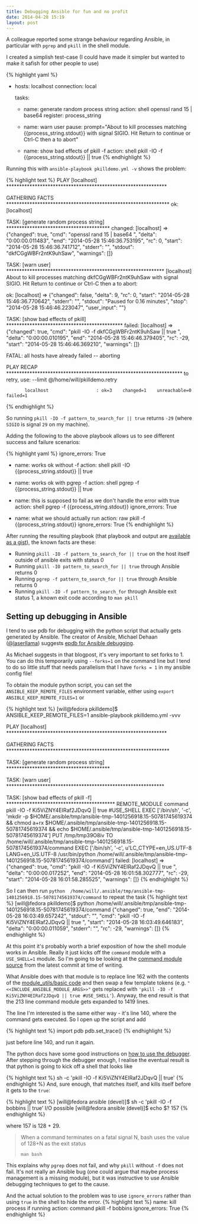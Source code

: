 ```yaml
---
title: Debugging Ansible for fun and no profit
date: 2014-04-28 15:19
layout: post
---
```

A colleague reported some strange behaviour regarding Ansible, in particular with `pgrep` and `pkill` in the shell module.

I created a simplish test-case (I could have made it simpler but wanted to make it safish for other people to use)

{% highlight yaml %}
- hosts: localhost
  connection: local

  tasks:
  - name: generate random process string
    action: shell openssl rand 15 | base64
    register: process_string

  - name: warn user
    pause: prompt="About to kill processes matching {{process_string.stdout}} with signal SIGIO. Hit Return to continue or Ctrl-C then a to abort"

  - name: show bad effects of pkill -f
    action: shell pkill -IO -f {{process_string.stdout}} || true
{% endhighlight %}

Running this with `ansible-playbook pkilldemo.yml -v` shows the problem:

{% highlight text %}
PLAY [localhost] ************************************************************** 

GATHERING FACTS *************************************************************** 
ok: [localhost]

TASK: [generate random process string] **************************************** 
changed: [localhost] => {"changed": true, "cmd": "openssl rand 15 | base64 ", "delta": "0:00:00.011483", "end": "2014-05-28 15:46:36.753195", "rc": 0, "start": "2014-05-28 15:46:36.741712", "stderr": "", "stdout": "dkfCGgWBFr2ntK9uhSaw", "warnings": []}

TASK: [warn user] ************************************************************* 
[localhost]
About to kill processes matching dkfCGgWBFr2ntK9uhSaw with signal SIGIO. Hit Return to continue or Ctrl-C then a to abort:

ok: [localhost] => {"changed": false, "delta": 9, "rc": 0, "start": "2014-05-28 15:46:36.770642", "stderr": "", "stdout": "Paused for 0.16 minutes", "stop": "2014-05-28 15:46:46.223047", "user_input": ""}

TASK: [show bad effects of pkill] ********************************************* 
failed: [localhost] => {"changed": true, "cmd": "pkill -IO -f dkfCGgWBFr2ntK9uhSaw || true ", "delta": "0:00:00.010195", "end": "2014-05-28 15:46:46.379405", "rc": -29, "start": "2014-05-28 15:46:46.369210", "warnings": []}

FATAL: all hosts have already failed -- aborting

PLAY RECAP ******************************************************************** 
           to retry, use: --limit @/home/will/pkilldemo.retry

           localhost                  : ok=3    changed=1    unreachable=0    failed=1  
{% endhighlight %}

So running `pkill -IO -f pattern_to_search_for || true` returns `-29`
(where `SIGIO` is signal `29` on my machine). 

Adding the following to the above playbook allows us to see different
success and failure scenarios:

{% highlight yaml %}
    ignore_errors: True

  - name: works ok without -f 
    action: shell pkill -IO {{process_string.stdout}} || true

  - name: works ok with pgrep -f
    action: shell pgrep -f {{process_string.stdout}} || true

  - name: this is supposed to fail as we don't handle the error with true
    action: shell pgrep -f {{process_string.stdout}}
    ignore_errors: True

  - name: what we should actually run
    action: raw pkill -f {{process_string.stdout}}
    ignore_errors: True
{% endhighlight %}

After running the resulting playbook (that playbook and output are
[available as a gist](https://gist.github.com/willthames/ee40bd6d9b5eebb9b8eb)),
the known facts are these:

* Running `pkill -IO -f pattern_to_search_for || true` on the host itself 
outside of ansible exits with status 0
* Running `pkill -IO pattern_to_search_for || true` through Ansible returns 0
* Running `pgrep -f pattern_to_search_for || true` through Ansible returns 0
* Running `pkill -IO -f pattern_to_search_for` through Ansible 
exit status 1, a known exit code according to `man pkill`

## Setting up debugging in Ansible
I tend to use pdb for debugging with the python script that actually gets generated by Ansible. The creator of 
Ansible, Michael Dehaan ([@laserllama](https://twitter.com/laserllama)) suggests
[epdb for Ansible debugging](http://michaeldehaan.net/post/35403909347/tips-on-using-debuggers-with-ansible).

As Michael suggests in that blogpost, it's very important to set forks to 1. You can do this
temporarily using `--forks=1` on the command line but I tend to do so little stuff that needs parallelism 
that I have `forks = 1` in my ansible config file!

To obtain the module python script, you can set the `ANSIBLE_KEEP_REMOTE_FILES` environment variable, either
using `export ANSIBLE_KEEP_REMOTE_FILES=1` or 

{% highlight text %}
[will@fedora pkilldemo]$ ANSIBLE_KEEP_REMOTE_FILES=1 ansible-playbook pkilldemo.yml -vvv

PLAY [localhost] ************************************************************** 

GATHERING FACTS *************************************************************** 
<snip>

TASK: [generate random process string] **************************************** 
<snip>

TASK: [warn user] ************************************************************* 
<snip>

TASK: [show bad effects of pkill -f] ****************************************** 
<localhost> REMOTE_MODULE command pkill -IO -f Ki5ViZNY4EIRaf2JDqvQ || true #USE_SHELL
<localhost> EXEC ['/bin/sh', '-c', 'mkdir -p $HOME/.ansible/tmp/ansible-tmp-1401256918.15-50781745619374 && chmod a+rx $HOME/.ansible/tmp/ansible-tmp-1401256918.15-50781745619374 && echo $HOME/.ansible/tmp/ansible-tmp-1401256918.15-50781745619374']
<localhost> PUT /tmp/tmp39O8iv TO /home/will/.ansible/tmp/ansible-tmp-1401256918.15-50781745619374/command
<localhost> EXEC ['/bin/sh', '-c', u'LC_CTYPE=en_US.UTF-8 LANG=en_US.UTF-8 /usr/bin/python /home/will/.ansible/tmp/ansible-tmp-1401256918.15-50781745619374/command']
failed: [localhost] => {"changed": true, "cmd": "pkill -IO -f Ki5ViZNY4EIRaf2JDqvQ || true ", "delta": "0:00:00.017252", "end": "2014-05-28 16:01:58.302777", "rc": -29, "start": "2014-05-28 16:01:58.285525", "warnings": []}
{% endhighlight %}

So I can then run `python  /home/will/.ansible/tmp/ansible-tmp-1401256918.15-50781745619374/command` to repeat the task
{% highlight text %}
[will@fedora pkilldemo]$ python  /home/will/.ansible/tmp/ansible-tmp-1401256918.15-50781745619374/command
{"changed": true, "end": "2014-05-28 16:03:49.657242", "stdout": "", "cmd": "pkill -IO -f Ki5ViZNY4EIRaf2JDqvQ || true ", "start": "2014-05-28 16:03:49.646183", "delta": "0:00:00.011059", "stderr": "", "rc": -29, "warnings": []}
{% endhighlight %}

At this point it's probably worth a brief exposition of how the shell 
module works in Ansible. 
Really it just kicks off the `command` module with a `USE_SHELL=1` 
module. So I'm going to be
looking at the [command module source](https://github.com/ansible/ansible/blob/bb3426327c2d612b0740e9c644ea45535a3f3a0f/library/commands/command)
from the latest commit at time of writing.

What Ansible does with that module is to replace line 162 with the contents of 
the [module_utils/basic code](https://github.com/ansible/ansible/blob/bb3426327c2d612b0740e9c644ea45535a3f3a0f/lib/ansible/module_utils/basic.py)
and then swap a few template tokens (e.g. `"<<INCLUDE_ANSIBLE_MODULE_ARGS>>"` gets replaced with  `'pkill -IO -f Ki5ViZNY4EIRaf2JDqvQ || true #USE_SHELL'`).
Anyway, the end result is that the 213 line command module gets expanded to 1419 lines.

The line I'm interested is the same either way - it's line 140, 
where the command gets executed. So I open up the script and add 

{% highlight text %}
import pdb
pdb.set_trace()
{% endhighlight %}

just before line 140, and run it again. 

The python docs have some good instructions on [how to use the debugger](https://docs.python.org/2/library/pdb.html#debuggr-commands).
After stepping through the debugger enough, I realise the eventual 
result is that python is going to kick off a shell that looks like

{% highlight text %}
sh -c 'pkill -IO -f Ki5ViZNY4EIRaf2JDqvQ || true'
{% endhighlight %}
And, sure enough, that matches itself, and kills itself before it 
gets to the `true`:

{% highlight text %}
[will@fedora ansible (devel)]$ sh -c 'pkill -IO -f bobbins || true' 
I/O possible
[will@fedora ansible (devel)]$ echo $?
157
{% endhighlight %}

where 157 is 128 + 29.

<blockquote class="blockquote-reverse">
<p>When a command terminates on a fatal signal N, bash uses the value of 128+N as the exit status</p>
<footer><code>man bash</code></footer>
</blockquote>

This explains why `pgrep` does not fail, and why `pkill` without `-f` 
does not fail. 
It's not really an Ansible bug (one could argue that maybe process
management is a missing module), but it was instructive to use Ansible 
debugging techniques to get to the cause. 

And the actual solution to the problem was to use `ignore_errors` rather
than using `true` in the shell to hide the error.
{% highlight text %}
  name: kill process if running
  action: command pkill -f bobbins
  ignore_errors: True
{% endhighlight %}


